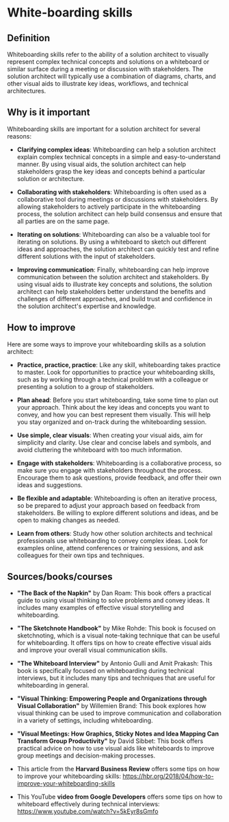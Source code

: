 # White-boarding skills

## Definition

Whiteboarding skills refer to the ability of a solution architect to visually represent complex technical concepts and solutions on a whiteboard or similar surface during a meeting or discussion with stakeholders. The solution architect will typically use a combination of diagrams, charts, and other visual aids to illustrate key ideas, workflows, and technical architectures.

## Why is it important

Whiteboarding skills are important for a solution architect for several reasons:

- **Clarifying complex ideas**: Whiteboarding can help a solution architect explain complex technical concepts in a simple and easy-to-understand manner. By using visual aids, the solution architect can help stakeholders grasp the key ideas and concepts behind a particular solution or architecture.

- **Collaborating with stakeholders**: Whiteboarding is often used as a collaborative tool during meetings or discussions with stakeholders. By allowing stakeholders to actively participate in the whiteboarding process, the solution architect can help build consensus and ensure that all parties are on the same page.

- **Iterating on solutions**: Whiteboarding can also be a valuable tool for iterating on solutions. By using a whiteboard to sketch out different ideas and approaches, the solution architect can quickly test and refine different solutions with the input of stakeholders.

- **Improving communication**: Finally, whiteboarding can help improve communication between the solution architect and stakeholders. By using visual aids to illustrate key concepts and solutions, the solution architect can help stakeholders better understand the benefits and challenges of different approaches, and build trust and confidence in the solution architect's expertise and knowledge.

## How to improve

Here are some ways to improve your whiteboarding skills as a solution architect:

- **Practice, practice, practice**: Like any skill, whiteboarding takes practice to master. Look for opportunities to practice your whiteboarding skills, such as by working through a technical problem with a colleague or presenting a solution to a group of stakeholders.

- **Plan ahead**: Before you start whiteboarding, take some time to plan out your approach. Think about the key ideas and concepts you want to convey, and how you can best represent them visually. This will help you stay organized and on-track during the whiteboarding session.

- **Use simple, clear visuals**: When creating your visual aids, aim for simplicity and clarity. Use clear and concise labels and symbols, and avoid cluttering the whiteboard with too much information.

- **Engage with stakeholders**: Whiteboarding is a collaborative process, so make sure you engage with stakeholders throughout the process. Encourage them to ask questions, provide feedback, and offer their own ideas and suggestions.

- **Be flexible and adaptable**: Whiteboarding is often an iterative process, so be prepared to adjust your approach based on feedback from stakeholders. Be willing to explore different solutions and ideas, and be open to making changes as needed.

- **Learn from others**: Study how other solution architects and technical professionals use whiteboarding to convey complex ideas. Look for examples online, attend conferences or training sessions, and ask colleagues for their own tips and techniques.

## Sources/books/courses

- **"The Back of the Napkin"** by Dan Roam: This book offers a practical guide to using visual thinking to solve problems and convey ideas. It includes many examples of effective visual storytelling and whiteboarding.

- **"The Sketchnote Handbook"** by Mike Rohde: This book is focused on sketchnoting, which is a visual note-taking technique that can be useful for whiteboarding. It offers tips on how to create effective visual aids and improve your overall visual communication skills.

- **"The Whiteboard Interview"** by Antonio Gulli and Amit Prakash: This book is specifically focused on whiteboarding during technical interviews, but it includes many tips and techniques that are useful for whiteboarding in general.

- **"Visual Thinking: Empowering People and Organizations through Visual Collaboration"** by Willemien Brand: This book explores how visual thinking can be used to improve communication and collaboration in a variety of settings, including whiteboarding.

- **"Visual Meetings: How Graphics, Sticky Notes and Idea Mapping Can Transform Group Productivity"** by David Sibbet: This book offers practical advice on how to use visual aids like whiteboards to improve group meetings and decision-making processes.

- This article from the **Harvard Business Review** offers some tips on how to improve your whiteboarding skills: https://hbr.org/2018/04/how-to-improve-your-whiteboarding-skills

- This YouTube **video from Google Developers** offers some tips on how to whiteboard effectively during technical interviews: https://www.youtube.com/watch?v=5kEyr8sGmfo
